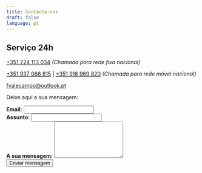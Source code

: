 ```yaml
---
title: Contacte-nos
draft: false
language: pt
---
```

<!-- @format -->
<section class="lg:pb-24">
  <div class="max-w-screen-md px-4 mx-auto">
    <h2 class="text-center pb-2 text-3xl font-semi-bold text-gray-800 dark:text-gray-300 md:text-4xl">
        Serviço 24h
    </h2>
    <p class="max-w-xl mx-auto mb-6 font-normal text-gray-900 lg:mx-0 xl:mb-2 md:text-lg xl:text-xl dark:text-gray-50">
        <a href="tel:+351 224 113 034">+351 224 113 034</a>
        <i class="text-sm">(Chamada para rede fixa nacional)</i>
    </p>
    <p class="max-w-xl mx-auto mb-6 font-normal text-gray-900 lg:mx-0 xl:mb-2 md:text-lg xl:text-xl dark:text-gray-50">
        <a href="tel:+351 937 066 815">+351 937 066 815</a> | <a href="tel:+351 916 969 820">+351 916 969 820</a>
         <i class="text-sm">(Chamada para rede móvel nacional)</i>
    </p>
    <p class="max-w-xl mx-auto mb-6 font-normal text-gray-900 lg:mx-0 xl:mb-2 md:text-lg xl:text-xl dark:text-gray-50">
        <a href="mailto:fvalecampo@outlook.pt">fvalecampo@outlook.pt</a>
    </p>
    <div class=""></div>
      <p class="mb-8 font-light text-center text-gray-500 lg:mb-16 dark:text-gray-400 sm:text-xl">Deixe aqui a sua mensagem:</p>
      <form name="contact" action="https://formsubmit.co/web@fvalecampo.com" method="POST" class="space-y-8">
      <input type="hidden" name="_autoresponse" value="your custom message">
          <div class="my-4">
              <label for="email" class="block mb-2 font-medium text-gray-900 text-md dark:text-gray-300"><strong>Email:</strong></label>
              <input type="email" name="email" class="shadow-sm bg-gray-50 border border-gray-300 text-gray-900 text-md rounded-lg focus:ring-indigo-500 focus:border-indigo-500 block w-full p-2.5 dark:bg-gray-700 dark:border-gray-600 dark:placeholder-gray-400 dark:text-white dark:focus:ring-indigo-500 dark:focus:border-indigo-500 dark:shadow-sm-light" placeholder="" required>
          </div>
          <div class="my-4">
              <label for="subject" class="block mb-2 font-medium text-gray-900 text-md dark:text-gray-300"><strong>Assunto:</strong></label>
              <input type="text" name="subject" class="block w-full p-3 text-gray-900 border border-gray-300 rounded-lg shadow-sm text-md bg-gray-50 focus:ring-indigo-500 focus:border-indigo-500 dark:bg-gray-700 dark:border-gray-600 dark:placeholder-gray-400 dark:text-white dark:focus:ring-indigo-500 dark:focus:border-indigo-500 dark:shadow-sm-light" placeholder="" required>
              <input type="hidden" name="_captcha" value="false">
          </div>
          <div class="my-4 sm:col-span-2">
              <label for="message" class="block mb-2 font-medium text-gray-900 text-md dark:text-gray-400"><strong>A sua mensagem:</strong></label>
              <textarea id="message" name="message" rows="6" class="block p-2.5 w-full text-md text-gray-900 bg-gray-50 rounded-lg shadow-sm border border-gray-300 focus:ring-indigo-500 focus:border-indigo-500 dark:bg-gray-700 dark:border-gray-600 dark:placeholder-gray-400 dark:text-white dark:focus:ring-indigo-500 dark:focus:border-indigo-500" placeholder=""></textarea>
          </div>
          <div class="mt-6 lg:pb-16">
             <button type="submit" class="px-5 py-3 font-bold text-center text-white bg-indigo-600 rounded-lg text-md sm:w-fit hover:bg-indigo-800 focus:ring-4 focus:outline-none focus:ring-indigo-300 dark:bg-indigo-600 dark:hover:bg-indigo-700 dark:focus:ring-indigo-800">Enviar mensagem</button>
          </div>
      </form>
  </div>
</section>
